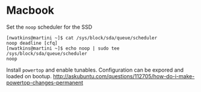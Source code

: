# Macbook

Set the `noop` scheduler for the SSD

```
[nwatkins@martini ~]$ cat /sys/block/sda/queue/scheduler
noop deadline [cfq] 
[nwatkins@martini ~]$ echo noop | sudo tee /sys/block/sda/queue/scheduler
noop
```

Install `powertop` and enable tunables. Configuration can be expored and loaded on bootup. http://askubuntu.com/questions/112705/how-do-i-make-powertop-changes-permanent
